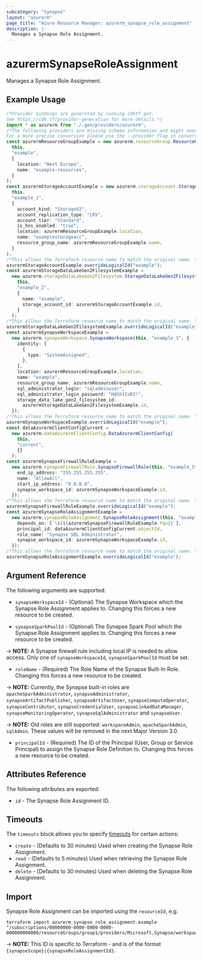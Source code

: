 ```yaml
---
subcategory: "Synapse"
layout: "azurerm"
page_title: "Azure Resource Manager: azurerm_synapse_role_assignment"
description: |-
  Manages a Synapse Role Assignment.
---
```


# azurermSynapseRoleAssignment

Manages a Synapse Role Assignment.

## Example Usage

```typescript
/*Provider bindings are generated by running cdktf get.
See https://cdk.tf/provider-generation for more details.*/
import * as azurerm from "./.gen/providers/azurerm";
/*The following providers are missing schema information and might need manual adjustments to synthesize correctly: azurerm.
For a more precise conversion please use the --provider flag in convert.*/
const azurermResourceGroupExample = new azurerm.resourceGroup.ResourceGroup(
  this,
  "example",
  {
    location: "West Europe",
    name: "example-resources",
  }
);
const azurermStorageAccountExample = new azurerm.storageAccount.StorageAccount(
  this,
  "example_1",
  {
    account_kind: "StorageV2",
    account_replication_type: "LRS",
    account_tier: "Standard",
    is_hns_enabled: "true",
    location: azurermResourceGroupExample.location,
    name: "examplestorageacc",
    resource_group_name: azurermResourceGroupExample.name,
  }
);
/*This allows the Terraform resource name to match the original name. You can remove the call if you don't need them to match.*/
azurermStorageAccountExample.overrideLogicalId("example");
const azurermStorageDataLakeGen2FilesystemExample =
  new azurerm.storageDataLakeGen2Filesystem.StorageDataLakeGen2Filesystem(
    this,
    "example_2",
    {
      name: "example",
      storage_account_id: azurermStorageAccountExample.id,
    }
  );
/*This allows the Terraform resource name to match the original name. You can remove the call if you don't need them to match.*/
azurermStorageDataLakeGen2FilesystemExample.overrideLogicalId("example");
const azurermSynapseWorkspaceExample =
  new azurerm.synapseWorkspace.SynapseWorkspace(this, "example_3", {
    identity: [
      {
        type: "SystemAssigned",
      },
    ],
    location: azurermResourceGroupExample.location,
    name: "example",
    resource_group_name: azurermResourceGroupExample.name,
    sql_administrator_login: "sqladminuser",
    sql_administrator_login_password: "H@Sh1CoR3!",
    storage_data_lake_gen2_filesystem_id:
      azurermStorageDataLakeGen2FilesystemExample.id,
  });
/*This allows the Terraform resource name to match the original name. You can remove the call if you don't need them to match.*/
azurermSynapseWorkspaceExample.overrideLogicalId("example");
const dataAzurermClientConfigCurrent =
  new azurerm.dataAzurermClientConfig.DataAzurermClientConfig(
    this,
    "current",
    {}
  );
const azurermSynapseFirewallRuleExample =
  new azurerm.synapseFirewallRule.SynapseFirewallRule(this, "example_5", {
    end_ip_address: "255.255.255.255",
    name: "AllowAll",
    start_ip_address: "0.0.0.0",
    synapse_workspace_id: azurermSynapseWorkspaceExample.id,
  });
/*This allows the Terraform resource name to match the original name. You can remove the call if you don't need them to match.*/
azurermSynapseFirewallRuleExample.overrideLogicalId("example");
const azurermSynapseRoleAssignmentExample =
  new azurerm.synapseRoleAssignment.SynapseRoleAssignment(this, "example_6", {
    depends_on: [`\${${azurermSynapseFirewallRuleExample.fqn}}`],
    principal_id: dataAzurermClientConfigCurrent.objectId,
    role_name: "Synapse SQL Administrator",
    synapse_workspace_id: azurermSynapseWorkspaceExample.id,
  });
/*This allows the Terraform resource name to match the original name. You can remove the call if you don't need them to match.*/
azurermSynapseRoleAssignmentExample.overrideLogicalId("example");

```

## Argument Reference

The following arguments are supported:

*   `synapseWorkspaceId` - (Optional) The Synapse Workspace which the Synapse Role Assignment applies to. Changing this forces a new resource to be created.

*   `synapseSparkPoolId` - (Optional) The Synapse Spark Pool which the Synapse Role Assignment applies to. Changing this forces a new resource to be created.

\-> **NOTE:** A Synapse firewall rule including local IP is needed to allow access. Only one of `synapseWorkspaceId`, `synapseSparkPoolId` must be set.

* `roleName` - (Required) The Role Name of the Synapse Built-In Role. Changing this forces a new resource to be created.

\-> **NOTE:** Currently, the Synapse built-in roles are `apacheSparkAdministrator`, `synapseAdministrator`, `synapseArtifactPublisher`, `synapseArtifactUser`, `synapseComputeOperator`, `synapseContributor`, `synapseCredentialUser`, `synapseLinkedDataManager`, `synapseMonitoringOperator`, `synapseSqlAdministrator` and `synapseUser`.

\-> **NOTE:** Old roles are still supported: `workspaceAdmin`, `apacheSparkAdmin`, `sqlAdmin`. These values will be removed in the next Major Version 3.0.

* `principalId` - (Required) The ID of the Principal (User, Group or Service Principal) to assign the Synapse Role Definition to. Changing this forces a new resource to be created.

## Attributes Reference

The following attributes are exported:

* `id` - The Synapse Role Assignment ID.

## Timeouts

The `timeouts` block allows you to specify [timeouts](https://www.terraform.io/language/resources/syntax#operation-timeouts) for certain actions:

* `create` - (Defaults to 30 minutes) Used when creating the Synapse Role Assignment.
* `read` - (Defaults to 5 minutes) Used when retrieving the Synapse Role Assignment.
* `delete` - (Defaults to 30 minutes) Used when deleting the Synapse Role Assignment.

## Import

Synapse Role Assignment can be imported using the `resourceId`, e.g.

```console
terraform import azurerm_synapse_role_assignment.example "/subscriptions/00000000-0000-0000-0000-000000000000/resourceGroups/group1/providers/Microsoft.Synapse/workspaces/workspace1|000000000000"
```

\-> **NOTE:** This ID is specific to Terraform - and is of the format `{synapseScope}|{synapseRoleAssignmentId}`.
